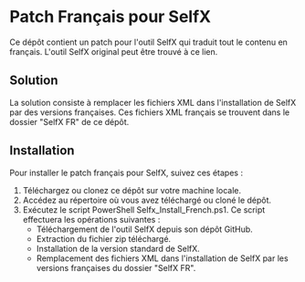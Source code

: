 # Patch Français pour SelfX
Ce dépôt contient un patch pour l'outil SelfX qui traduit tout le contenu en français. L'outil SelfX original peut être trouvé à ce lien.

## Solution
La solution consiste à remplacer les fichiers XML dans l'installation de SelfX par des versions françaises. Ces fichiers XML français se trouvent dans le dossier "SelfX FR" de ce dépôt.

## Installation
Pour installer le patch français pour SelfX, suivez ces étapes :

1.	Téléchargez ou clonez ce dépôt sur votre machine locale.
2.	Accédez au répertoire où vous avez téléchargé ou cloné le dépôt.
3.	Exécutez le script PowerShell Selfx_Install_French.ps1. Ce script effectuera les opérations suivantes :
	-	Téléchargement de l'outil SelfX depuis son dépôt GitHub.
	-	Extraction du fichier zip téléchargé.
	-	Installation de la version standard de SelfX.
	-	Remplacement des fichiers XML dans l'installation de SelfX par les versions françaises du dossier "SelfX FR".
